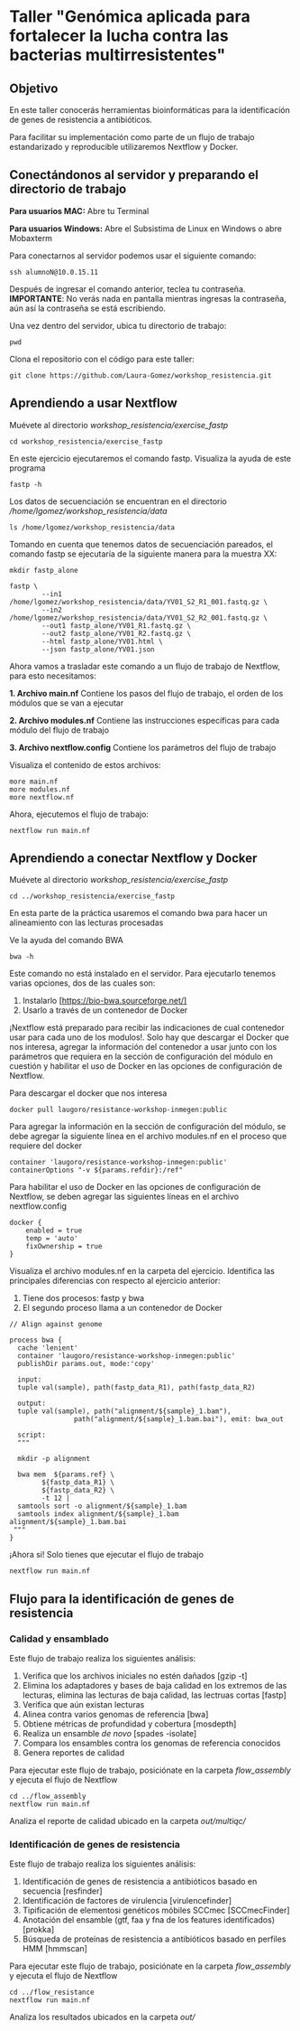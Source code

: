 # Taller "Genómica aplicada para fortalecer la lucha contra las bacterias multirresistentes"

## Objetivo

En este taller conocerás herramientas bioinformáticas para la identificación de genes de resistencia a antibióticos.

Para facilitar su implementación como parte de un flujo de trabajo estandarizado y reproducible utilizaremos Nextflow y Docker.

## Conectándonos al servidor y preparando el directorio de trabajo

**Para usuarios MAC:** Abre tu Terminal

**Para usuarios Windows:** Abre el Subsistima de Linux en Windows o abre Mobaxterm


Para conectarnos al servidor podemos usar el siguiente comando:

```
ssh alumnoN@10.0.15.11
```

Después de ingresar el comando anterior, teclea tu contraseña. **IMPORTANTE**: No verás nada en pantalla mientras ingresas la contraseña, aún así la contraseña se está escribiendo.


Una vez dentro del servidor, ubica tu directorio de trabajo:

```
pwd
```

Clona el repositorio con el código para este taller:

```
git clone https://github.com/Laura-Gomez/workshop_resistencia.git
```


## Aprendiendo a usar Nextflow

Muévete al directorio *workshop_resistencia/exercise_fastp*

```
cd workshop_resistencia/exercise_fastp
```

En este ejercicio ejecutaremos el comando fastp. Visualiza la ayuda de este programa 

```
fastp -h
```

Los datos de secuenciación se encuentran en el directorio */home/lgomez/workshop_resistencia/data*

```
ls /home/lgomez/workshop_resistencia/data
```

Tomando en cuenta que tenemos datos de secuenciación pareados, el comando fastp se ejecutaría de la siguiente manera para la muestra XX:

```
mkdir fastp_alone
 
fastp \
        --in1 /home/lgomez/workshop_resistencia/data/YV01_S2_R1_001.fastq.gz \
        --in2 /home/lgomez/workshop_resistencia/data/YV01_S2_R2_001.fastq.gz \
        --out1 fastp_alone/YV01_R1.fastq.gz \
        --out2 fastp_alone/YV01_R2.fastq.gz \
        --html fastp_alone/YV01.html \
        --json fastp_alone/YV01.json
```

Ahora vamos a trasladar este comando a un flujo de trabajo de Nextflow, para esto necesitamos:

**1. Archivo main.nf**
Contiene los pasos del flujo de trabajo, el orden de los módulos que se van a ejecutar

**2. Archivo modules.nf**
Contiene las instrucciones específicas para cada módulo del flujo de trabajo

**3. Archivo nextflow.config**
Contiene los parámetros del flujo de trabajo

Visualiza el contenido de estos archivos:
```
more main.nf
more modules.nf
more nextflow.nf
```

Ahora, ejecutemos el flujo de trabajo:

```
nextflow run main.nf
```

## Aprendiendo a conectar Nextflow y Docker

Muévete al directorio *workshop_resistencia/exercise_fastp*

```
cd ../workshop_resistencia/exercise_fastp
```

En esta parte de la práctica usaremos el comando bwa para hacer un alineamiento con las lecturas procesadas

Ve la ayuda del comando BWA

```
bwa -h
```

Este comando no está instalado en el servidor. Para ejecutarlo tenemos varias opciones, dos de las cuales son:

1. Instalarlo [https://bio-bwa.sourceforge.net/]
2. Usarlo a través de un contenedor de Docker

¡Nextflow está preparado para recibir las indicaciones de cual contenedor usar para cada uno de los modulos!. Solo hay que descargar el Docker que nos interesa, agregar la información del contenedor a usar junto con los parámetros que requiera en la sección de configuración del módulo en cuestión y habilitar el uso de Docker en las opciones de configuración de Nextflow.

Para descargar el docker que nos interesa
```
docker pull laugoro/resistance-workshop-inmegen:public
```

Para agregar la información en la sección de configuración del módulo, se debe agregar la siguiente línea en el archivo modules.nf en el proceso que requiere del docker
```
container 'laugoro/resistance-workshop-inmegen:public'
containerOptions "-v ${params.refdir}:/ref"
```

Para habilitar el uso de Docker en las opciones de configuración de Nextflow, se deben agregar las siguientes líneas en el archivo nextflow.config
```
docker {
    enabled = true
    temp = 'auto'
    fixOwnership = true
}
```


Visualiza el archivo modules.nf en la carpeta del ejercicio. Identifica las principales diferencias con respecto al ejercicio anterior:

1. Tiene dos procesos: fastp y bwa
2. El segundo proceso llama a un contenedor de Docker

```
// Align against genome

process bwa {
  cache 'lenient'
  container 'laugoro/resistance-workshop-inmegen:public'
  publishDir params.out, mode:'copy'

  input:
  tuple val(sample), path(fastp_data_R1), path(fastp_data_R2)

  output:
  tuple val(sample), path("alignment/${sample}_1.bam"),
                path("alignment/${sample}_1.bam.bai"), emit: bwa_out

  script:
  """

  mkdir -p alignment

  bwa mem  ${params.ref} \
        ${fastp_data_R1} \
        ${fastp_data_R2} \
        -t 12 |
  samtools sort -o alignment/${sample}_1.bam
  samtools index alignment/${sample}_1.bam alignment/${sample}_1.bam.bai
 """
}
```

¡Ahora si! Solo tienes que ejecutar el flujo de trabajo

```
nextflow run main.nf

```


## Flujo para la identificación de genes de resistencia

### Calidad y ensamblado

Este flujo de trabajo realiza los siguientes análisis:
1. Verifica que los archivos iniciales no estén dañados [gzip -t]
2. Elimina los adaptadores y bases de baja calidad en los extremos de las lecturas, elimina las lecturas de baja calidad, las lectruas cortas [fastp]
3. Verifica que aún existan lecturas 
4. Alinea contra varios genomas de referencia [bwa]
5. Obtiene métricas de profundidad y cobertura [mosdepth]
6. Realiza un ensamble *de novo* [spades -isolate]
7. Compara los ensambles contra los genomas de referencia conocidos
8. Genera reportes de calidad

Para ejecutar este flujo de trabajo, posiciónate en la carpeta *flow_assembly* y ejecuta el flujo de Nextflow

```
cd ../flow_assembly
nextflow run main.nf

```

Analiza el reporte de calidad ubicado en la carpeta *out/multiqc/*

### Identificación de genes de resistencia

Este flujo de trabajo realiza los siguientes análisis:
1. Identificación de genes de resistencia a antibióticos basado en secuencia [resfinder]
2. Identificación de factores de virulencia [virulencefinder]
3. Tipificación de elementosi genéticos móbiles SCCmec [SCCmecFinder]
4. Anotación del ensamble (gtf, faa y fna de los features identificados) [prokka]
5. Búsqueda de proteínas de resistencia a antibióticos basado en perfiles HMM [hmmscan]

Para ejecutar este flujo de trabajo, posiciónate en la carpeta *flow_assembly* y ejecuta el flujo de Nextflow

```
cd ../flow_resistance
nextflow run main.nf

```

Analiza los resultados ubicados en la carpeta *out/*
